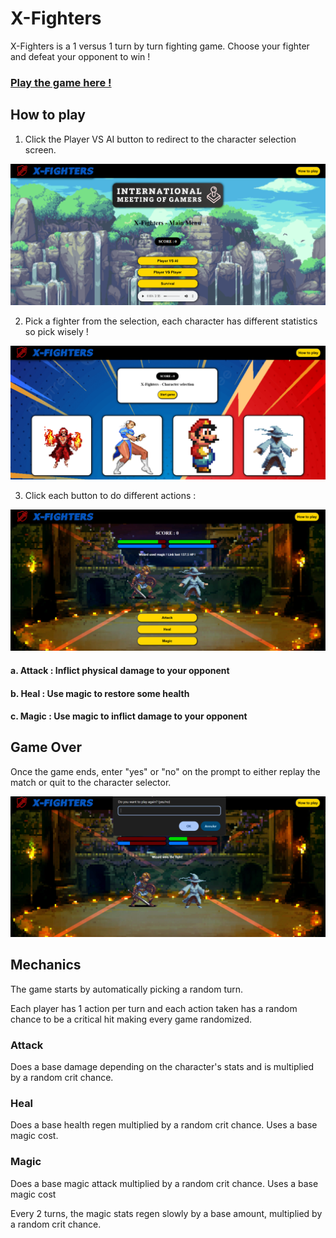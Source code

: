# X-Fighters

X-Fighters is a 1 versus 1 turn by turn fighting game. Choose your fighter and defeat your opponent to win !

### [Play the game here !](https://x-fighters.vercel.app/index.html)

## How to play

1. Click the Player VS AI button to redirect to the character selection screen.

![Menu Screen](/rendus/main-menu.PNG)

2. Pick a fighter from the selection, each character has different statistics so pick wisely !

![Select Screen](/rendus/select-menu.PNG)

3. Click each button to do different actions :

![Fight Screen](/rendus/fight-menu.PNG)

#### a. Attack : Inflict physical damage to your opponent

#### b. Heal : Use magic to restore some health

#### c. Magic : Use magic to inflict damage to your opponent

## Game Over

Once the game ends, enter "yes" or "no" on the prompt to either replay the match or quit to the character selector.

![Fight Screen](/rendus/game-over.PNG)

## Mechanics

The game starts by automatically picking a random turn.

Each player has 1 action per turn and each action taken has a random chance to be a critical hit making every game randomized.

### Attack

Does a base damage depending on the character's stats and is multiplied by a random crit chance.

### Heal

Does a base health regen multiplied by a random crit chance. Uses a base magic cost.

### Magic

Does a base magic attack multiplied by a random crit chance. Uses a base magic cost

Every 2 turns, the magic stats regen slowly by a base amount, multiplied by a random crit chance.
